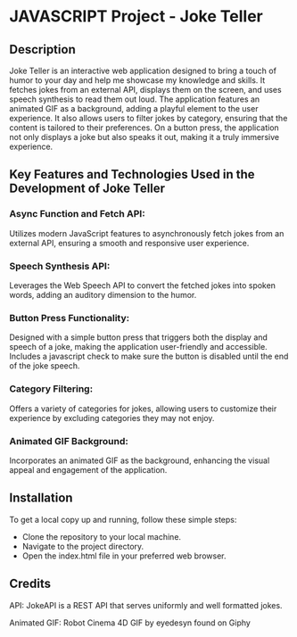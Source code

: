 # JAVASCRIPT Project - Joke Teller

## Description

Joke Teller is an interactive web application designed to bring a touch of humor to your day and help me showcase my knowledge and skills. It fetches jokes from an external API, displays them on the screen, and uses speech synthesis to read them out loud. The application features an animated GIF as a background, adding a playful element to the user experience. It also allows users to filter jokes by category, ensuring that the content is tailored to their preferences. On a button press, the application not only displays a joke but also speaks it out, making it a truly immersive experience.

## Key Features and Technologies Used in the Development of Joke Teller

### Async Function and Fetch API:

Utilizes modern JavaScript features to asynchronously fetch jokes from an external API, ensuring a smooth and responsive user experience.

### Speech Synthesis API:

Leverages the Web Speech API to convert the fetched jokes into spoken words, adding an auditory dimension to the humor.

### Button Press Functionality:

Designed with a simple button press that triggers both the display and speech of a joke, making the application user-friendly and accessible.
Includes a javascript check to make sure the button is disabled until the end of the joke speech.

### Category Filtering:

Offers a variety of categories for jokes, allowing users to customize their experience by excluding categories they may not enjoy.

### Animated GIF Background:

Incorporates an animated GIF as the background, enhancing the visual appeal and engagement of the application.

## Installation

To get a local copy up and running, follow these simple steps:

- Clone the repository to your local machine.
- Navigate to the project directory.
- Open the index.html file in your preferred web browser.

## Credits

API: JokeAPI is a REST API that serves uniformly and well formatted jokes.

Animated GIF: Robot Cinema 4D GIF by eyedesyn found on Giphy
